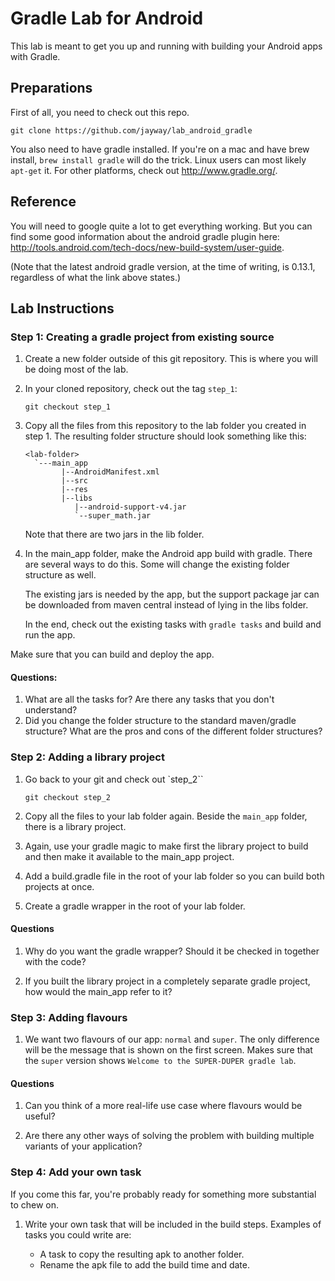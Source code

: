 # Gradle Lab for Android

This lab is meant to get you up and running with building your Android apps with Gradle.

## Preparations

First of all, you need to check out this repo.

```
git clone https://github.com/jayway/lab_android_gradle
```

You also need to have gradle installed. If you're on a mac and have brew install, `brew install gradle` will do the trick. Linux users can most likely `apt-get` it. For other platforms, check out http://www.gradle.org/.

## Reference

You will need to google quite a lot to get everything working. But you
can find some good information about the android gradle plugin here:
http://tools.android.com/tech-docs/new-build-system/user-guide.

(Note that the latest android gradle version, at the time of writing,
 is 0.13.1, regardless of what the link above states.)

## Lab Instructions

### Step 1: Creating a gradle project from existing source

1. Create a new folder outside of this git repository. This is where you
   will be doing most of the lab.

2. In your cloned repository, check out the tag `step_1`:
   ```
   git checkout step_1
   ````

3. Copy all the files from this repository to the lab folder you created
   in step 1. The resulting folder structure should look something like
   this:

   ```
   <lab-folder>
     `---main_app
           |--AndroidManifest.xml
           |--src
           |--res
           |--libs
              |--android-support-v4.jar
              `--super_math.jar
   ```
   Note that there are two jars in the lib folder.

4. In the main_app folder, make the Android app build with gradle. There
   are several ways to do this. Some will change the existing folder
   structure as well.

   The existing jars is needed by the app, but the support package jar
   can be downloaded from maven central instead of lying in the libs
   folder.

   In the end, check out the existing tasks with `gradle tasks` and build
   and run the app.


Make sure that you can build and deploy the app.

#### Questions:

1. What are all the tasks for? Are there any tasks that you don't
   understand?
2. Did you change the folder structure to the standard maven/gradle
   structure? What are the pros and cons of the different folder
   structures?

### Step 2: Adding a library project

1. Go back to your git and check out `step_2``
   ```
   git checkout step_2
   ```

2. Copy all the files to your lab folder again. Beside the `main_app`
   folder, there is a library project.

3. Again, use your gradle magic to make first the library project to
   build and then make it available to the main_app project.

4. Add a build.gradle file in the root of your lab folder so you can
   build both projects at once.

5. Create a gradle wrapper in the root of your lab folder.

#### Questions
1. Why do you want the gradle wrapper? Should it be checked in together
   with the code?

2. If you built the library project in a completely separate gradle
   project, how would the main_app refer to it?


### Step 3: Adding flavours

1. We want two flavours of our app: `normal` and `super`. The only
   difference will be the message that is shown on the first screen.
   Makes sure that the `super` version shows `Welcome to the
   SUPER-DUPER gradle lab`.

#### Questions

1. Can you think of a more real-life use case where flavours would be
   useful?

2. Are there any other ways of solving the problem with building
   multiple variants of your application?


### Step 4: Add your own task

If you come this far, you're probably ready for something more
substantial to chew on.

1. Write your own task that will be included in the build steps.
   Examples of tasks you could write are:

   * A task to copy the resulting apk to another folder.
   * Rename the apk file to add the build time and date.



